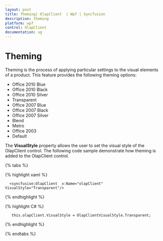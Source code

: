 ```yaml
---
layout: post
title: Theming| OlapClient  | Wpf | Syncfusion
description: theming
platform: wpf
control: OlapClient 
documentation: ug
---
```


# Theming

Theming is the process of applying particular settings to the visual elements of a product. This feature provides the following theming options:

 * Office 2010 Blue
 * Office 2010 Black
 * Office 2010 Silver
 * Transparent
 * Office 2007 Blue
 * Office 2007 Black
 * Office 2007 Silver
 * Blend
 * Metro
 * Office 2003
 * Default

The **VisualStyle** property allows the user to set the visual style of the OlapClient control. The following code sample demonstrate how theming is added to the OlapClient control.

{% tabs %}

{% highlight xaml %} 

      <syncfusion:OlapClient  x:Name="olapClient" VisualStyle="Transparent"/>

{% endhighlight %}

{% highlight C# %}  

       this.olapClient.VisualStyle = OlapClientVisualStyle.Transparent;

{% endhighlight %}

{% endtabs %}

